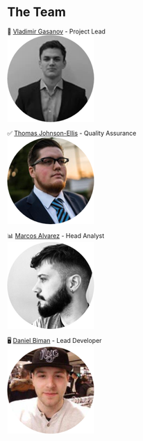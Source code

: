# The Team

👑 [Vladimir Gasanov](https://github.com/VladimirGas) - Project Lead<br>
![Vladimir Gasanov](https://github.com/Tomjohnsonellis/BW1_Goodreads/blob/gh-pages/team%20photos/vlad.png?raw=true)<br>

✅ [Thomas Johnson-Ellis](https://github.com/Tomjohnsonellis) - Quality Assurance<br>
![Thomas Johnson-Ellis](https://github.com/Tomjohnsonellis/BW1_Goodreads/blob/gh-pages/team%20photos/tom.png?raw=true)<br>

📊 [Marcos Alvarez](https://github.com/N0t10n) - Head Analyst<br>
![Marcos Alvarez](https://github.com/Tomjohnsonellis/BW1_Goodreads/blob/gh-pages/team%20photos/marc.png?raw=true)<br>

🖥️ [Daniel Biman](https://github.com/danielbiman) - Lead Developer<br>
![Daniel Biman](https://github.com/Tomjohnsonellis/BW1_Goodreads/blob/gh-pages/team%20photos/dan.png?raw=true)<br>
<br>